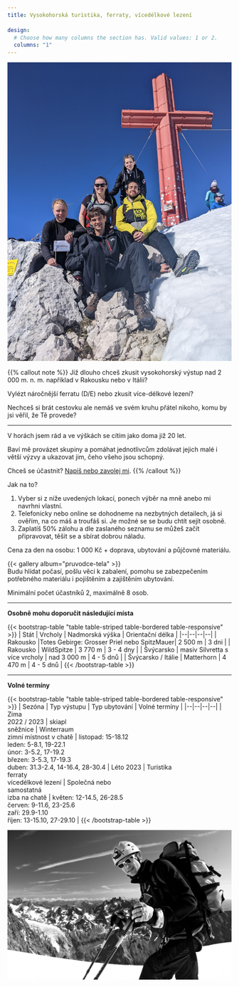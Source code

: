 ```yaml
---
title: Vysokohorská turistika, ferraty, vícedélkové lezení

design:
  # Choose how many columns the section has. Valid values: 1 or 2.
  columns: "1"
---
```


![](foto-2.jpeg)

{{% callout note %}}
Již dlouho chceš zkusit vysokohorský výstup nad 2 000 m. n. m. například v Rakousku nebo v Itálii?

Vylézt náročnější ferratu (D/E) nebo zkusit více-délkové lezení?

Nechceš si brát cestovku ale nemáš ve svém kruhu přátel nikoho, komu by jsi věřil, že Tě provede?

---

V horách jsem rád a ve výškách se cítím jako doma již 20 let.

Baví mě provázet skupiny a pomáhat jednotlivcům zdolávat jejich malé i větší výzvy a ukazovat jim, čeho všeho jsou schopný.

Chceš se účastnit? [Napiš nebo zavolej mi](/#contact).
{{% /callout %}}

Jak na to?

1. Vyber si z níže uvedených lokací, ponech výběr na mně anebo mi navrhni vlastní.
2. Telefonicky nebo online se dohodneme na nezbytných detailech, já si ověřím, na co máš a troufáš si. Je možné se se budu chtít sejít osobně.
3. Zaplatíš 50% zálohu a dle zaslaného seznamu se můžeš začít připravovat, těšit se a sbírat dobrou náladu.

Cena za den na osobu: 1 000 Kč + doprava, ubytování a půjčovné materiálu.

{{< gallery album="pruvodce-tela" >}}
<br />
Budu hlídat počasí, pošlu věci k zabalení, pomohu se zabezpečením potřebného materiálu i pojištěním a zajištěním ubytování.

Minimální počet účastníků 2, maximálně 8 osob.

---

**Osobně mohu doporučit následující místa**

{{< bootstrap-table "table table-striped table-bordered table-responsive" >}}
| Stát | Vrcholy | Nadmorská výška | Orientační délka |
|--|--|--|--|
| Rakousko |Totes Gebirge: Grosser Priel nebo SpitzMauer| 2 500 m |  3 dni |
| Rakousko | WildSpitze | 3 770 m | 3 - 4 dny |
| Švýcarsko | masiv Silvretta s více vrcholy | nad 3 000 m | 4 - 5 dnů |
| Švýcarsko / Itálie | Matterhorn | 4 470 m | 4 - 5 dnů |
{{< /bootstrap-table >}}

---

**Volné termíny**

{{< bootstrap-table "table table-striped table-bordered table-responsive" >}}
| Sezóna | Typ výstupu | Typ ubytování | Volné termíny |
|--|--|--|--|
| Zima<br/>2022 / 2023 | skiapl<br/>sněžnice | Winterraum<br/>zimní místnost v chatě | listopad: 15-18.12<br/>leden: 5-8.1, 19-22.1<br/>únor: 3-5.2, 17-19.2<br/>březen: 3-5.3, 17-19.3<br/>duben: 31.3-2.4, 14-16.4, 28-30.4
| Léto 2023 | Turistika<br/>ferraty<br/>vícedélkové lezení | Společná nebo<br/>samostatná<br/>izba na chatě | květen: 12-14.5, 26-28.5<br/>červen: 9-11.6, 23-25.6<br/>zaří: 29.9-1.10<br/>říjen: 13-15.10, 27-29.10 |
{{< /bootstrap-table >}}

![](foto-1.jpg)

<!-- Inspirace: https://www.alpy4000.cz/nabidka/skialpovy-kurz-prvni-krucky-detail-612?tabs=plsd%3Acb1dd9af-d9d2-4ecc-a326-510028a5046d -->